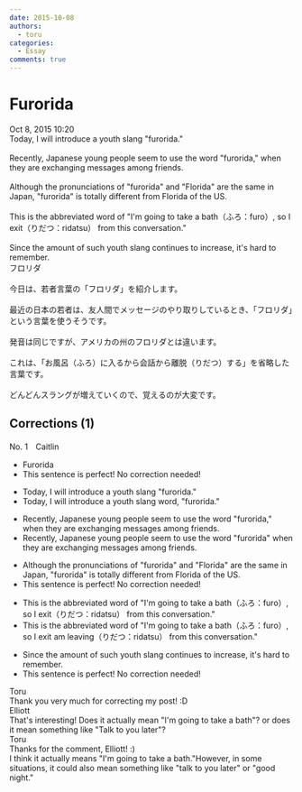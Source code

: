 ```yaml
---
date: 2015-10-08
authors:
  - toru
categories:
  - Essay
comments: true
---
```


# Furorida
<div class="date">Oct 8, 2015 10:20</div>
<div id="post"><div id="body_show_ori">
Today, I will introduce a youth slang "furorida."<br/><br/>Recently, Japanese young people seem to use the word "furorida," when they are exchanging messages among friends.<br/><br/>Although the pronunciations of "furorida" and "Florida" are the same in Japan, "furorida" is totally different from Florida of the US.<br/><br/>This is the abbreviated word of "I'm going to take a bath（ふろ：furo）, so I exit（りだつ：ridatsu） from this conversation."<br/><br/>Since the amount of such youth slang continues to increase, it's hard to remember.
</div></div>

<!-- more -->

<div id="post_ja"><div id="body_show_mo">
フロリダ<br/><br/>今日は、若者言葉の「フロリダ」を紹介します。<br/><br/>最近の日本の若者は、友人間でメッセージのやり取りしているとき、「フロリダ」という言葉を使うそうです。<br/><br/>発音は同じですが、アメリカの州のフロリダとは違います。<br/><br/>これは、「お風呂（ふろ）に入るから会話から離脱（りだつ）する」を省略した言葉です。<br/><br/>どんどんスラングが増えていくので、覚えるのが大変です。
</div></div>

## Corrections (1)
<div id="block"><div class="first_name"> No. 1　<span class="just_name">Caitlin</span></div><div id="block2">
<ul class="correction_field">
<li class="incorrect">Furorida</li>
<li class="corrected perfect">This sentence is perfect! No correction needed!</li>
</ul>
<ul class="correction_field">
<li class="incorrect">Today, I will introduce a youth slang "furorida."</li>
<li class="corrected correct">
Today, I will introduce a youth slang <span class="f_red">word,</span> "furorida."
</li>
</ul>
<ul class="correction_field">
<li class="incorrect">Recently, Japanese young people seem to use the word "furorida," when they are exchanging messages among friends.</li>
<li class="corrected correct">
Recently, Japanese young people seem to use the word "furorida" when they are exchanging messages among friends.
</li>
</ul>
<ul class="correction_field">
<li class="incorrect">Although the pronunciations of "furorida" and "Florida" are the same in Japan, "furorida" is totally different from Florida of the US.</li>
<li class="corrected perfect">This sentence is perfect! No correction needed!</li>
</ul>
<ul class="correction_field">
<li class="incorrect">This is the abbreviated word of "I'm going to take a bath（ふろ：furo）, so I exit（りだつ：ridatsu） from this conversation."</li>
<li class="corrected correct">
This is the abbreviated word of "I'm going to take a bath（ふろ：furo）, so I <span class="sline">exit </span>am leaving（りだつ：ridatsu） <span class="sline">from</span> this conversation."
</li>
</ul>
<ul class="correction_field">
<li class="incorrect">Since the amount of such youth slang continues to increase, it's hard to remember.</li>
<li class="corrected perfect">This sentence is perfect! No correction needed!</li>
</ul>
</div><div class="name"><span class="just_name">Toru</span><br>
Thank you very much for correcting my post! :D
</div>
<div class="name"><span class="just_name">Elliott</span><br>
That's interesting! Does it actually mean "I'm going to take a bath"? or does it mean something like "Talk to you later"?
</div>
<div class="name"><span class="just_name">Toru</span><br>
Thanks for the comment, Elliott! :)<br/>I think it actually means "I'm going to take a bath."However, in some situations, it could also mean something like "talk to you later" or "good night."
</div>
</div>
